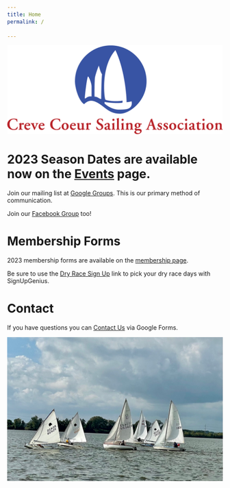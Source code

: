 ```yaml
---
title: Home
permalink: /

---
```

![ccsalogo](/assets/images/CCSA-Logo-Horizontal.png)

# 2023 Season Dates are available now on the [Events](/events/) page. 

Join our mailing list at [Google Groups](https://groups.google.com/forum/#!forum/ccsa-members). 
This is our primary method of communication.

Join our [Facebook Group](https://www.facebook.com/groups/112029055498260) too!

# Membership Forms

2023 membership forms are available on the [membership page](/learning/membership.html).

Be sure to use the [Dry Race Sign Up](https://www.signupgenius.com/go/10c094ca5ab28a0f4c34-dryrace#/) link to pick your dry race days with SignUpGenius.

# Contact
If you have questions you can [Contact Us](https://www.sailccsa.com/about-us/contact) via Google Forms.

![sailboat racing](/assets/images/racing.jpeg)
